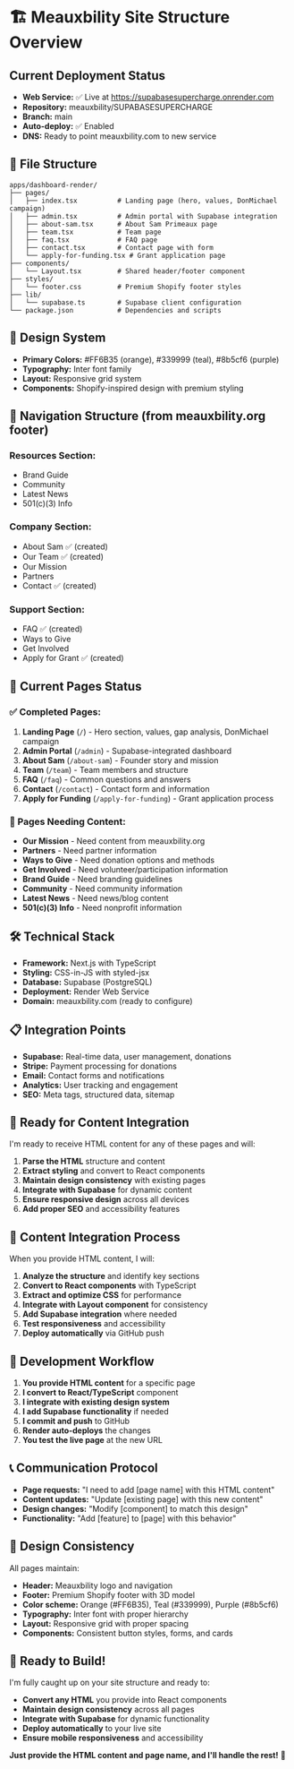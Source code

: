 # 🏗️ Meauxbility Site Structure Overview

## Current Deployment Status
- **Web Service:** ✅ Live at https://supabasesupercharge.onrender.com
- **Repository:** meauxbility/SUPABASESUPERCHARGE
- **Branch:** main
- **Auto-deploy:** ✅ Enabled
- **DNS:** Ready to point meauxbility.com to new service

## 📁 File Structure
```
apps/dashboard-render/
├── pages/
│   ├── index.tsx          # Landing page (hero, values, DonMichael campaign)
│   ├── admin.tsx          # Admin portal with Supabase integration
│   ├── about-sam.tsx      # About Sam Primeaux page
│   ├── team.tsx           # Team page
│   ├── faq.tsx            # FAQ page
│   ├── contact.tsx        # Contact page with form
│   └── apply-for-funding.tsx # Grant application page
├── components/
│   └── Layout.tsx         # Shared header/footer component
├── styles/
│   └── footer.css         # Premium Shopify footer styles
├── lib/
│   └── supabase.ts        # Supabase client configuration
└── package.json           # Dependencies and scripts
```

## 🎨 Design System
- **Primary Colors:** #FF6B35 (orange), #339999 (teal), #8b5cf6 (purple)
- **Typography:** Inter font family
- **Layout:** Responsive grid system
- **Components:** Shopify-inspired design with premium styling

## 🔗 Navigation Structure (from meauxbility.org footer)

### Resources Section:
- Brand Guide
- Community  
- Latest News
- 501(c)(3) Info

### Company Section:
- About Sam ✅ (created)
- Our Team ✅ (created)
- Our Mission
- Partners
- Contact ✅ (created)

### Support Section:
- FAQ ✅ (created)
- Ways to Give
- Get Involved
- Apply for Grant ✅ (created)

## 🚀 Current Pages Status

### ✅ Completed Pages:
1. **Landing Page** (`/`) - Hero section, values, gap analysis, DonMichael campaign
2. **Admin Portal** (`/admin`) - Supabase-integrated dashboard
3. **About Sam** (`/about-sam`) - Founder story and mission
4. **Team** (`/team`) - Team members and structure
5. **FAQ** (`/faq`) - Common questions and answers
6. **Contact** (`/contact`) - Contact form and information
7. **Apply for Funding** (`/apply-for-funding`) - Grant application process

### 🔄 Pages Needing Content:
- **Our Mission** - Need content from meauxbility.org
- **Partners** - Need partner information
- **Ways to Give** - Need donation options and methods
- **Get Involved** - Need volunteer/participation information
- **Brand Guide** - Need branding guidelines
- **Community** - Need community information
- **Latest News** - Need news/blog content
- **501(c)(3) Info** - Need nonprofit information

## 🛠️ Technical Stack
- **Framework:** Next.js with TypeScript
- **Styling:** CSS-in-JS with styled-jsx
- **Database:** Supabase (PostgreSQL)
- **Deployment:** Render Web Service
- **Domain:** meauxbility.com (ready to configure)

## 📋 Integration Points
- **Supabase:** Real-time data, user management, donations
- **Stripe:** Payment processing for donations
- **Email:** Contact forms and notifications
- **Analytics:** User tracking and engagement
- **SEO:** Meta tags, structured data, sitemap

## 🎯 Ready for Content Integration
I'm ready to receive HTML content for any of these pages and will:
1. **Parse the HTML** structure and content
2. **Extract styling** and convert to React components
3. **Maintain design consistency** with existing pages
4. **Integrate with Supabase** for dynamic content
5. **Ensure responsive design** across all devices
6. **Add proper SEO** and accessibility features

## 📝 Content Integration Process
When you provide HTML content, I will:
1. **Analyze the structure** and identify key sections
2. **Convert to React components** with TypeScript
3. **Extract and optimize CSS** for performance
4. **Integrate with Layout component** for consistency
5. **Add Supabase integration** where needed
6. **Test responsiveness** and accessibility
7. **Deploy automatically** via GitHub push

## 🔧 Development Workflow
1. **You provide HTML content** for a specific page
2. **I convert to React/TypeScript** component
3. **I integrate with existing design system**
4. **I add Supabase functionality** if needed
5. **I commit and push** to GitHub
6. **Render auto-deploys** the changes
7. **You test the live page** at the new URL

## 📞 Communication Protocol
- **Page requests:** "I need to add [page name] with this HTML content"
- **Content updates:** "Update [existing page] with this new content"
- **Design changes:** "Modify [component] to match this design"
- **Functionality:** "Add [feature] to [page] with this behavior"

## 🎨 Design Consistency
All pages maintain:
- **Header:** Meauxbility logo and navigation
- **Footer:** Premium Shopify footer with 3D model
- **Color scheme:** Orange (#FF6B35), Teal (#339999), Purple (#8b5cf6)
- **Typography:** Inter font with proper hierarchy
- **Layout:** Responsive grid with proper spacing
- **Components:** Consistent button styles, forms, and cards

## 🚀 Ready to Build!
I'm fully caught up on your site structure and ready to:
- **Convert any HTML** you provide into React components
- **Maintain design consistency** across all pages
- **Integrate with Supabase** for dynamic functionality
- **Deploy automatically** to your live site
- **Ensure mobile responsiveness** and accessibility

**Just provide the HTML content and page name, and I'll handle the rest!** 🎯
